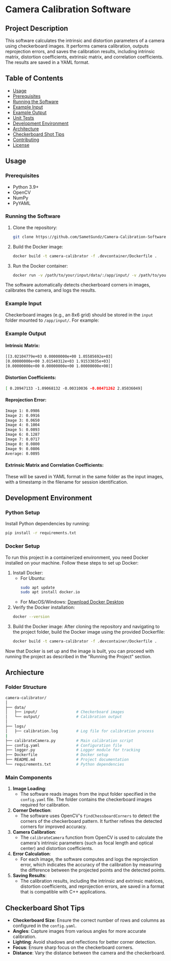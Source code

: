 # Camera Calibration Software

## Project Description

This software calculates the intrinsic and distortion parameters of a camera using checkerboard images. It performs camera calibration, outputs reprojection errors, and saves the calibration results, including intrinsic matrix, distortion coefficients, extrinsic matrix, and correlation coefficients. The results are saved in a YAML format.

## Table of Contents

- [Usage](#usage)
- [Prerequisites](#prerequisites)
- [Running the Software](#running-the-software)
- [Example Input](#example-input)
- [Example Output](#example-output)
- [Unit Tests](#unit-tests)
- [Development Environment](#development-environment)
- [Architecture](#architecture)
- [Checkerboard Shot Tips](#checkerboard-shot-tips)
- [Contributing](#contributing)
- [License](#license)

## Usage

### Prerequisites

- Python 3.9+
- OpenCV
- NumPy
- PyYAML

### Running the Software

1. Clone the repository:
   ```bash
   git clone https://github.com/SametGundz/Camera-Calibration-Software.git

2. Build the Docker image:
   ```bash
   docker build -t camera-calibrator -f .devcontainer/Dockerfile .

3. Run the Docker container:
   ```bash
   docker run -v /path/to/your/input/data/:/app/input/ -v /path/to/yout/output/data/:/app/output/ -v /path/to/your/local/log/folder:/app/logs -it camera-calibrator

The software automatically detects checkerboard corners in images, calibrates the camera, and logs the results.

### Example Input

Checkerboard images (e.g., an 8x6 grid) should be stored in the `input` folder mounted to `/app/input/`. For example:

### Example Output

#### Intrinsic Matrix:
   ```bash
   [[3.02104779e+03 0.00000000e+00 1.05585692e+03]
 [0.00000000e+00 3.01540312e+03 1.91533035e+03]
 [0.00000000e+00 0.00000000e+00 1.00000000e+00]]
```

#### Distortion Coefficients:
   ```bash
   [ 0.20947133 -1.09068132 -0.00310036 -0.00471262 2.85036049]
```

#### Reprojection Error:
   ```bash
   Image 1: 0.0986
   Image 2: 0.0916
   Image 3: 0.0650
   Image 4: 0.1004
   Image 5: 0.0893
   Image 6: 0.1287
   Image 7: 0.0717
   Image 8: 0.0800
   Image 9: 0.0806
   Average: 0.0895
```

#### Extrinsic Matrix and Correlation Coefficients:
These will be saved in YAML format in the same folder as the input images, with a timestamp in the filename for session identification.

## Development Environment

### Python Setup
Install Python dependencies by running:
   ```bash
   pip install -r requirements.txt
```

### Docker Setup
To run this project in a containerized environment, you need Docker installed on your machine. Follow these steps to set up Docker:
1. Install Docker:
   - For Ubuntu:
      ```bash
      sudo apt update
      sudo apt install docker.io
      ```
   - For MacOS/Windows: [Download Docker Desktop](https://www.docker.com/products/docker-desktop)
2. Verify the Docker installation:
   ```bash
   docker --version
   ```
3. Build the Docker image: 
After cloning the repository and navigating to the project folder, build the Docker image using the provided Dockerfile:
   ```bash
   docker build -t camera-calibrator -f .devcontainer/Dockerfile .
   ```
Now that Docker is set up and the image is built, you can proceed with running the project as described in the "Running the Project" section.

## Archiecture

### Folder Structure
   ```bash
   camera-calibrator/
   │
   ├── data/
   │   ├── input/                 # Checkerboard images
   │   └── output/                # Calibration output
   │
   ├── logs/
   │   ├── calibration.log        # Log file for calibration process
   |
   ├── calibrateCamera.py         # Main calibration script
   ├── config.yaml                # Configuration file
   ├── logger.py                  # Logger module for tracking
   ├── Dockerfile                 # Docker setup
   ├── README.md                  # Project documentation
   └── requirements.txt           # Python dependencies
```

### Main Components
1. **Image Loading**: 
   - The software reads images from the input folder specified in the `config.yaml` file. The folder contains the checkerboard images required for calibration.
2. **Corner Detection**: 
   - The software uses OpenCV's `findChessboardCorners` to detect the corners of the checkerboard pattern. It further refines the detected corners for improved accuracy.
3. **Camera Calibration**: 
   - The `calibrateCamera` function from OpenCV is used to calculate the camera's intrinsic parameters (such as focal length and optical center) and distortion coefficients.
4. **Error Calculation**: 
   - For each image, the software computes and logs the reprojection error, which indicates the accuracy of the calibration by measuring the difference between the projected points and the detected points.
5. **Saving Results**: 
   - The calibration results, including the intrinsic and extrinsic matrices, distortion coefficients, and reprojection errors, are saved in a format that is compatible with C++ applications.

## Checkerboard Shot Tips

- **Checkerboard Size**: Ensure the correct number of rows and columns as configured in the `config.yaml`.
- **Angles**: Capture images from various angles for more accurate calibration.
- **Lighting**: Avoid shadows and reflections for better corner detection.
- **Focus**: Ensure sharp focus on the checkerboard corners.
- **Distance**: Vary the distance between the camera and the checkerboard.




